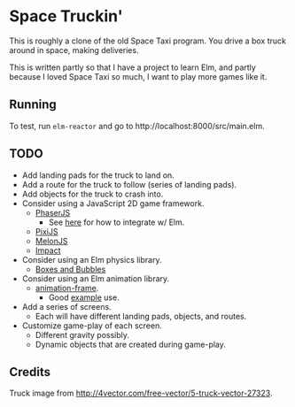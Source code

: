 Space Truckin'
==============

This is roughly a clone of the old Space Taxi program.
You drive a box truck around in space, making deliveries.

This is written partly so that I have a project to learn Elm,
and partly because I loved Space Taxi so much, I want to play more games like it.


Running
-------

To test, run `elm-reactor` and go to http://localhost:8000/src/main.elm.


TODO
----

* Add landing pads for the truck to land on.
* Add a route for the truck to follow (series of landing pads).
* Add objects for the truck to crash into.
* Consider using a JavaScript 2D game framework.
    * [PhaserJS](https://phaser.io/)
        * See [here](https://github.com/jschomay/little-red-riding-hood/blob/master/top-down/src/index.js) for how to integrate w/ Elm.
    * [PixiJS](http://www.pixijs.com/)
    * [MelonJS](http://melonjs.org/)
    * [Impact](http://impactjs.com/)
* Consider using an Elm physics library.
    * [Boxes and Bubbles](https://github.com/jastice/boxes-and-bubbles/tree/master/examples)
* Consider using an Elm animation library.
    * [animation-frame](https://github.com/elm-lang/animation-frame).
        * Good [example](http://ohanhi.com/base-for-game-elm-017.html) use.
* Add a series of screens.
    * Each will have different landing pads, objects, and routes.
* Customize game-play of each screen.
    * Different gravity possibly.
    * Dynamic objects that are created during game-play.


Credits
-------

Truck image from http://4vector.com/free-vector/5-truck-vector-27323.
